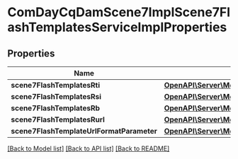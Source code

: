 # ComDayCqDamScene7ImplScene7FlashTemplatesServiceImplProperties

## Properties
Name | Type | Description | Notes
------------ | ------------- | ------------- | -------------
**scene7FlashTemplatesRti** | [**OpenAPI\Server\Model\ConfigNodePropertyString**](ConfigNodePropertyString.md) |  | [optional] 
**scene7FlashTemplatesRsi** | [**OpenAPI\Server\Model\ConfigNodePropertyString**](ConfigNodePropertyString.md) |  | [optional] 
**scene7FlashTemplatesRb** | [**OpenAPI\Server\Model\ConfigNodePropertyString**](ConfigNodePropertyString.md) |  | [optional] 
**scene7FlashTemplatesRurl** | [**OpenAPI\Server\Model\ConfigNodePropertyString**](ConfigNodePropertyString.md) |  | [optional] 
**scene7FlashTemplateUrlFormatParameter** | [**OpenAPI\Server\Model\ConfigNodePropertyString**](ConfigNodePropertyString.md) |  | [optional] 

[[Back to Model list]](../README.md#documentation-for-models) [[Back to API list]](../README.md#documentation-for-api-endpoints) [[Back to README]](../README.md)


